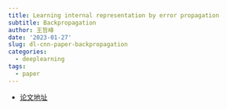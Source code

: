 ```yaml
---
title: Learning internal representation by error propagation
subtitle: Backpropagation
author: 王哲峰
date: '2023-01-27'
slug: dl-cnn-paper-backpropagation
categories:
  - deeplearning
tags:
  - paper
---
```



* [论文地址](https://apps.dtic.mil/sti/pdfs/ADA164453.pdf)

